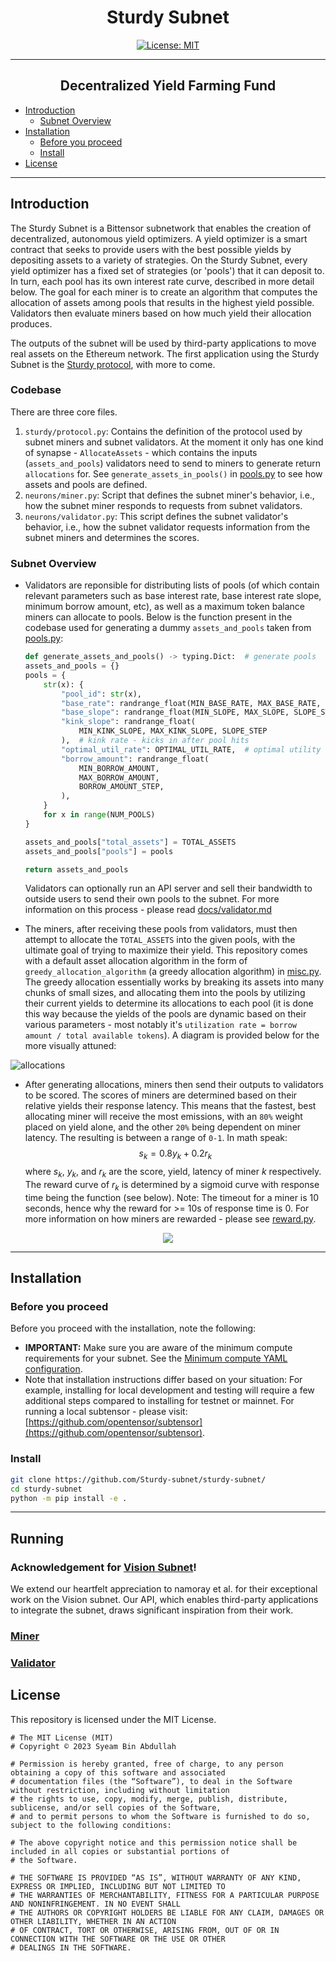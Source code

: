 <div align="center">

# **Sturdy Subnet** <!-- omit in toc -->

[![License: MIT](https://img.shields.io/badge/License-MIT-yellow.svg)](https://opensource.org/licenses/MIT) 

---

## Decentralized Yield Farming Fund <!-- omit in toc -->
</div>

- [Introduction](#introduction)
  - [Subnet Overview](#subnet-overview)
- [Installation](#installation)
  - [Before you proceed](#before-you-proceed)
  - [Install](#install)
- [License](#license)

---

## Introduction

The Sturdy Subnet is a Bittensor subnetwork that enables the creation of decentralized, autonomous yield optimizers. A yield optimizer is a smart contract that seeks to provide users with the best possible yields by depositing assets to a variety of strategies. On the Sturdy Subnet, every yield optimizer has a fixed set of strategies (or 'pools') that it can deposit to. In turn, each pool has its own interest rate curve, described in more detail below. The goal for each miner is to create an algorithm that computes the allocation of assets among pools that results in the highest yield possible. Validators then evaluate miners based on how much yield their allocation produces. 

The outputs of the subnet will be used by third-party applications to move real assets on the Ethereum network. The first application using the Sturdy Subnet is the [Sturdy protocol](https://sturdy.finance/), with more to come.

### Codebase

There are three core files. 
1. `sturdy/protocol.py`: Contains the definition of the protocol used by subnet miners and subnet validators. At the moment it only has one kind of synapse - `AllocateAssets` - which contains the inputs (`assets_and_pools`) validators need to send to miners to generate return `allocations` for. See `generate_assets_in_pools()` in [pools.py](./sturdy/pools.py) to see how assets and pools are defined.
2. `neurons/miner.py`: Script that defines the subnet miner's behavior, i.e., how the subnet miner responds to requests from subnet validators.
3. `neurons/validator.py`: This script defines the subnet validator's behavior, i.e., how the subnet validator requests information from the subnet miners and determines the scores.

### Subnet Overview
- Validators are reponsible for distributing lists of pools (of which contain relevant parameters such as base interest rate, base interest rate slope, minimum borrow amount, etc), as well as a maximum token balance miners can allocate to pools. Below is the function present in the codebase used for generating a dummy `assets_and_pools` taken from [pools.py](./sturdy/pools.py):
    ```python
    def generate_assets_and_pools() -> typing.Dict:  # generate pools
    assets_and_pools = {}
    pools = {
        str(x): {
            "pool_id": str(x),
            "base_rate": randrange_float(MIN_BASE_RATE, MAX_BASE_RATE, BASE_RATE_STEP),
            "base_slope": randrange_float(MIN_SLOPE, MAX_SLOPE, SLOPE_STEP),
            "kink_slope": randrange_float(
                MIN_KINK_SLOPE, MAX_KINK_SLOPE, SLOPE_STEP
            ),  # kink rate - kicks in after pool hits
            "optimal_util_rate": OPTIMAL_UTIL_RATE,  # optimal utility rate - after which the kink slope kicks in >:)
            "borrow_amount": randrange_float(
                MIN_BORROW_AMOUNT,
                MAX_BORROW_AMOUNT,
                BORROW_AMOUNT_STEP,
            ),
        }
        for x in range(NUM_POOLS)
    }

    assets_and_pools["total_assets"] = TOTAL_ASSETS
    assets_and_pools["pools"] = pools

    return assets_and_pools
    ```
    Validators can optionally run an API server and sell their bandwidth to outside users to send their own pools to the subnet. For more information on this process - please read [docs/validator.md](docs/validator.md)

- The miners, after receiving these pools from validators, must then attempt to allocate the `TOTAL_ASSETS` into the given pools, with the ultimate goal of trying to maximize their yield. This repository comes with a default asset allocation algorithm in the form of `greedy_allocation_algorithm` (a greedy allocation algorithm) in [misc.py](./sturdy/utils/misc.py). The greedy allocation essentially works by breaking its assets into many chunks of small sizes, and allocating them into the pools by utilizing their current yields to determine its allocations to each pool (it is done this way because the yields of the pools are dynamic based on their various parameters - most notably it's `utilization rate = borrow amount / total available tokens`). A diagram is provided below for the more visually attuned: 

![allocations](./assets/allocations.png)

- After generating allocations, miners then send their outputs to validators to be scored. The scores of miners are determined based on their relative yields their response latency. This means that the fastest, best allocating miner will receive the most emissions, with an `80%` weight placed on yield alone, and the other `20%` being dependent on miner latency. The resulting is between a range of `0-1`. In math speak: $$s_{{k}} = 0.8y_k + 0.2r_k $$ where $s_k$, $y_k$, and $r_k$ are the score, yield, latency of miner $k$ respectively. The reward curve of $r_k$ is determined by a sigmoid curve with response time being the function (see below). Note: The timeout for a miner is 10 seconds, hence why the reward for >= 10s of response time is 0. For more information on how miners are rewarded - please see [reward.py](sturdy/validator/reward.py).

<div align="center"> 
    <img src="./assets/latency_scaling.png" />
</div> 

---

## Installation

### Before you proceed
Before you proceed with the installation, note the following: 

- **IMPORTANT:** Make sure you are aware of the minimum compute requirements for your subnet. See the [Minimum compute YAML configuration](./min_compute.yml).
- Note that installation instructions differ based on your situation: For example, installing for local development and testing will require a few additional steps compared to installing for testnet or mainnet. For running a local subtensor - please visit: [https://github.com/opentensor/subtensor](https://github.com/opentensor/subtensor).

### Install
```bash
git clone https://github.com/Sturdy-subnet/sturdy-subnet/
cd sturdy-subnet
python -m pip install -e .
```

<!-- - **Running locally**: Follow the step-by-step instructions described in this section: [Running Subnet Locally](./docs/running_on_staging.md).
- **Running on Bittensor testnet**: Follow the step-by-step instructions described in this section: [Running on the Test Network](./docs/running_on_testnet.md).
- **Running on Bittensor mainnet**: Follow the step-by-step instructions described in this section: [Running on the Main Network](./docs/running_on_mainnet.md). -->

---

## Running
### Acknowledgement for [Vision Subnet](https://github.com/namoray/vision/)!

We extend our heartfelt appreciation to namoray et al. for their exceptional work on the Vision subnet. Our API, which enables third-party applications to integrate the subnet, draws significant inspiration from their work.

### [Miner](docs/miner.md)
### [Validator](docs/validator.md)

## License
This repository is licensed under the MIT License.
```text
# The MIT License (MIT)
# Copyright © 2023 Syeam Bin Abdullah

# Permission is hereby granted, free of charge, to any person obtaining a copy of this software and associated
# documentation files (the “Software”), to deal in the Software without restriction, including without limitation
# the rights to use, copy, modify, merge, publish, distribute, sublicense, and/or sell copies of the Software,
# and to permit persons to whom the Software is furnished to do so, subject to the following conditions:

# The above copyright notice and this permission notice shall be included in all copies or substantial portions of
# the Software.

# THE SOFTWARE IS PROVIDED “AS IS”, WITHOUT WARRANTY OF ANY KIND, EXPRESS OR IMPLIED, INCLUDING BUT NOT LIMITED TO
# THE WARRANTIES OF MERCHANTABILITY, FITNESS FOR A PARTICULAR PURPOSE AND NONINFRINGEMENT. IN NO EVENT SHALL
# THE AUTHORS OR COPYRIGHT HOLDERS BE LIABLE FOR ANY CLAIM, DAMAGES OR OTHER LIABILITY, WHETHER IN AN ACTION
# OF CONTRACT, TORT OR OTHERWISE, ARISING FROM, OUT OF OR IN CONNECTION WITH THE SOFTWARE OR THE USE OR OTHER
# DEALINGS IN THE SOFTWARE.
```
